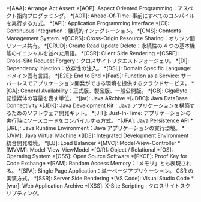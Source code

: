 <!-- textlint-disable ja-technical-writing/ja-no-mixed-period,ja-technical-writing/sentence-length -->

<!-- markdownlint-disable-file MD041 CMD001 -->
<!-- 省略語の用語集として使用します。 -->
*[AAA]: Arrange Act Assert
*[AOP]: Aspect Oriented Programming：アスペクト指向プログラミング。
*[AOT]: Ahead-Of-Time: 事前にすべてのコンパイルを実行する方式。
*[API]: Application Programming Interface
*[CI]: Continuous Integration：継続的インテグレーション。
*[CMS]: Contents Management System.
*[CORS]: Cross-Origin Resource Sharing：オリジン間リソース共有。
*[CRUD]: Create Read Update Delete：永続性の 4 つの基本機能のイニシャルを並べた用語。
*[CSR]: Client Side Rendering
*[CSRF]: Cross-Site Request Forgery：クロスサイトリクエストフォージェリ。
*[DI]: Dependency Injection：依存性の注入。
*[DSL]: Domain Specific Language: ドメイン固有言語。
*[E2E]: End to End
*[FaaS]: Function as a Service: サーバーレスでアプリケーション開発ができる環境を提供するクラウドサービス。
*[GA]: General Availability：正式版、製品版、一般公開版。
*[GB]: GigaByte：記憶媒体の容量を表す単位。
*[jar]: Java ARchive
*[JDBC]: Java DataBase Connectivity
*[JDK]: Java Development Kit：Java アプリケーションを構築するためのソフトウェア開発キット。
*[JIT]: Just-In-Time: アプリケーションの実行時にソースコードをコンパイルする方式。
*[JPA]: Java Persistence API
*[JRE]: Java Runtime Environment：Java アプリケーションの実行環境。
*[JVM]: Java Virtual Machine
*[IDE]: Integrated Development Environment：統合開発環境。
*[LB]: Load Balancer
*[MVC]: Model-View-Controller
*[MVVM]: Model-View-ViewModel
*[O/R]: Object / Relational
*[OS]: Operating System
*[OSS]: Open Source Software
*[PKCE]: Proof Key for Code Exchange
*[RAM]: Random Access Memory：「メモリ」とも表現される。
*[SPA]: Single Page Application：単一ページアプリケーション。 CSR の実装方式。
*[SSR]: Server Side Rendering
*[VS Code]: Visual Studio Code
*[war]: Web Application Archive
*[XSS]: X-Site Scripting : クロスサイトスクリプティング。

<!-- textlint-enable ja-technical-writing/ja-no-mixed-period,ja-technical-writing/sentence-length -->

